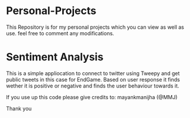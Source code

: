 # Personal-Projects
This Repository is for my personal projects which you can view as well as use. feel free to comment any modifications.


# Sentiment Analysis

This is a simple appliocation to connect to twitter using Tweepy and get public tweets in this case for EndGame.
Based on user response it finds wether it is positive or negative and finds the user behaviour towards it.




If you use up this code please give credits to: mayankmanijha (@MMJ)


Thank you
